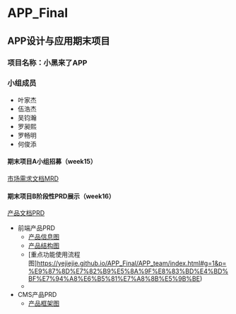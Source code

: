 # APP_Final

## APP设计与应用期末项目

### 项目名称：小黑来了APP

### 小组成员
- 叶家杰
- 伍浩杰
- 吴钧瀚
- 罗昶熙
- 罗畅明
- 何俊添

#### 期末项目A小组招募（week15）
[市场需求文档MRD](https://github.com/Yejiejie/APP_Final/blob/master/MRD.md)

#### 期末项目B阶段性PRD展示（week16）
[产品文档PRD](https://github.com/Yejiejie/APP_Final/blob/master/PRD.md)

- 前端产品PRD
  - [产品信息图](https://github.com/Yejiejie/APP_Final/blob/master/%E4%BA%A7%E5%93%81%E4%BF%A1%E6%81%AF%E5%9B%BE.png)
  - [产品结构图](https://github.com/Yejiejie/APP_Final/blob/master/%E4%BA%A7%E5%93%81%E7%BB%93%E6%9E%84%E5%9B%BE.png)
  - [重点功能使用流程图]https://yejiejie.github.io/APP_Final/APP_team/index.html#g=1&p=%E9%87%8D%E7%82%B9%E5%8A%9F%E8%83%BD%E4%BD%BF%E7%94%A8%E6%B5%81%E7%A8%8B%E5%9B%BE)
  - 
- CMS产品PRD
  - [产品框架图](https://yejiejie.github.io/APP_Final/APP_CMS/start.html#g=1&p=index)
  
